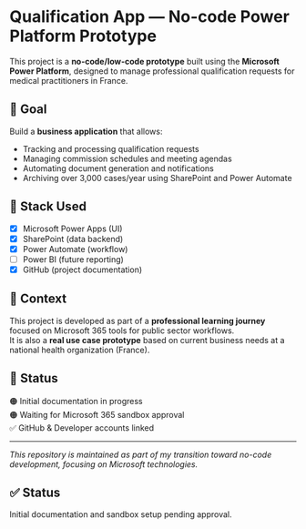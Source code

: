# Qualification App — No-code Power Platform Prototype

This project is a **no-code/low-code prototype** built using the **Microsoft Power Platform**, designed to manage professional qualification requests for medical practitioners in France.

## 🎯 Goal

Build a **business application** that allows:
- Tracking and processing qualification requests
- Managing commission schedules and meeting agendas
- Automating document generation and notifications
- Archiving over 3,000 cases/year using SharePoint and Power Automate

## 🧱 Stack Used

- [x] Microsoft Power Apps (UI)
- [x] SharePoint (data backend)
- [x] Power Automate (workflow)
- [ ] Power BI (future reporting)
- [x] GitHub (project documentation)

## 🧩 Context

This project is developed as part of a **professional learning journey** focused on Microsoft 365 tools for public sector workflows.  
It is also a **real use case prototype** based on current business needs at a national health organization (France).

## 🚀 Status

🟠 Initial documentation in progress  
🟠 Waiting for Microsoft 365 sandbox approval  
✅ GitHub & Developer accounts linked

---

_This repository is maintained as part of my transition toward no-code development, focusing on Microsoft technologies._


## ✅ Status

Initial documentation and sandbox setup pending approval.

